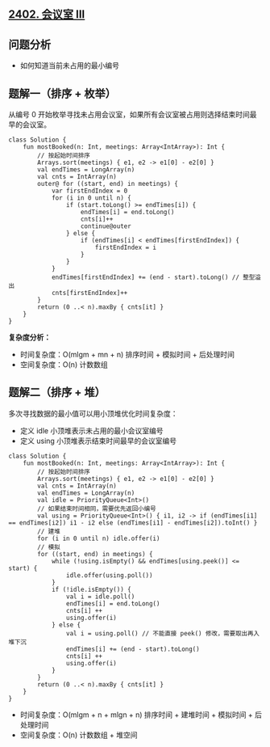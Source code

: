 ## [2402. 会议室 III](https://leetcode.cn/problems/meeting-rooms-iii/description/)

## 问题分析

- 如何知道当前未占用的最小编号

## 题解一（排序 + 枚举）

从编号 0 开始枚举寻找未占用会议室，如果所有会议室被占用则选择结束时间最早的会议室。

```
class Solution {
    fun mostBooked(n: Int, meetings: Array<IntArray>): Int {
        // 按起始时间排序
        Arrays.sort(meetings) { e1, e2 -> e1[0] - e2[0] }
        val endTimes = LongArray(n)
        val cnts = IntArray(n)
        outer@ for ((start, end) in meetings) {
            var firstEndIndex = 0
            for (i in 0 until n) {
                if (start.toLong() >= endTimes[i]) {
                    endTimes[i] = end.toLong()
                    cnts[i]++
                    continue@outer
                } else {
                    if (endTimes[i] < endTimes[firstEndIndex]) {
                        firstEndIndex = i
                    }
                }
            }
            endTimes[firstEndIndex] += (end - start).toLong() // 整型溢出
            cnts[firstEndIndex]++
        }
        return (0 ..< n).maxBy { cnts[it] }
    }
}
```

**复杂度分析：**

- 时间复杂度：O(mlgm + mn + n) 排序时间 + 模拟时间 + 后处理时间
- 空间复杂度：O(n) 计数数组

## 题解二（排序 + 堆）

多次寻找数据的最小值可以用小顶堆优化时间复杂度：

- 定义 idle 小顶堆表示未占用的最小会议室编号
- 定义 using 小顶堆表示结束时间最早的会议室编号

```
class Solution {
    fun mostBooked(n: Int, meetings: Array<IntArray>): Int {
        // 按起始时间排序
        Arrays.sort(meetings) { e1, e2 -> e1[0] - e2[0] }
        val cnts = IntArray(n)
        val endTimes = LongArray(n)
        val idle = PriorityQueue<Int>()
        // 如果结束时间相同，需要优先返回小编号
        val using = PriorityQueue<Int>() { i1, i2 -> if (endTimes[i1] == endTimes[i2]) i1 - i2 else (endTimes[i1] - endTimes[i2]).toInt() }
        // 建堆
        for (i in 0 until n) idle.offer(i)
        // 模拟
        for ((start, end) in meetings) {
            while (!using.isEmpty() && endTimes[using.peek()] <= start) {
                idle.offer(using.poll())
            }
            if (!idle.isEmpty()) {
                val i = idle.poll()
                endTimes[i] = end.toLong()
                cnts[i] ++
                using.offer(i)
            } else {
                val i = using.poll() // 不能直接 peek() 修改，需要取出再入堆下沉
                endTimes[i] += (end - start).toLong()
                cnts[i] ++
                using.offer(i)
            }
        }
        return (0 ..< n).maxBy { cnts[it] }
    }
}
```

- 时间复杂度：O(mlgm + n + mlgn + n) 排序时间 + 建堆时间 + 模拟时间 + 后处理时间
- 空间复杂度：O(n) 计数数组 + 堆空间

